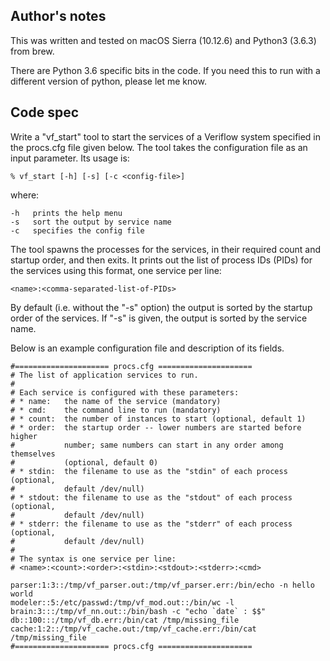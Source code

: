 Author's notes
---------------

This was written and tested on macOS Sierra (10.12.6) and Python3 (3.6.3) from brew.

There are Python 3.6 specific bits in the code.  If you need this to run with a different version of python, 
please let me know.

Code spec
---------

Write a "vf_start" tool to start the services of a Veriflow system
specified in the procs.cfg file given below.  The tool takes the
configuration file as an input parameter.  Its usage is:

~~~
% vf_start [-h] [-s] [-c <config-file>]
~~~

where:

    -h   prints the help menu
    -s   sort the output by service name
    -c   specifies the config file

The tool spawns the processes for the services, in their required
count and startup order, and then exits.  It prints out the list of
process IDs (PIDs) for the services using this format, one service
per line:

~~~
<name>:<comma-separated-list-of-PIDs> 
~~~

By default (i.e. without the "-s" option) the output is sorted by the
startup order of the services.  If "-s" is given, the output is sorted
by the service name.

Below is an example configuration file and description of its fields.

~~~
#===================== procs.cfg =====================
# The list of application services to run.
#
# Each service is configured with these parameters:
# * name:   the name of the service (mandatory)
# * cmd:    the command line to run (mandatory)
# * count:  the number of instances to start (optional, default 1)
# * order:  the startup order -- lower numbers are started before higher
#           number; same numbers can start in any order among themselves
#           (optional, default 0)
# * stdin:  the filename to use as the "stdin" of each process (optional,
#           default /dev/null)
# * stdout: the filename to use as the "stdout" of each process (optional,
#           default /dev/null)
# * stderr: the filename to use as the "stderr" of each process (optional,
#           default /dev/null)
#
# The syntax is one service per line:
# <name>:<count>:<order>:<stdin>:<stdout>:<stderr>:<cmd>

parser:1:3::/tmp/vf_parser.out:/tmp/vf_parser.err:/bin/echo -n hello world
modeler::5:/etc/passwd:/tmp/vf_mod.out::/bin/wc -l
brain:3:::/tmp/vf_nn.out::/bin/bash -c "echo `date` : $$"
db::100:::/tmp/vf_db.err:/bin/cat /tmp/missing_file
cache:1:2::/tmp/vf_cache.out:/tmp/vf_cache.err:/bin/cat /tmp/missing_file
#===================== procs.cfg =====================
~~~